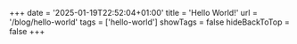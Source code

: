 +++
date = '2025-01-19T22:52:04+01:00'
title = 'Hello World!'
url = '/blog/hello-world'
tags = ['hello-world']
showTags = false
hideBackToTop = false
+++


